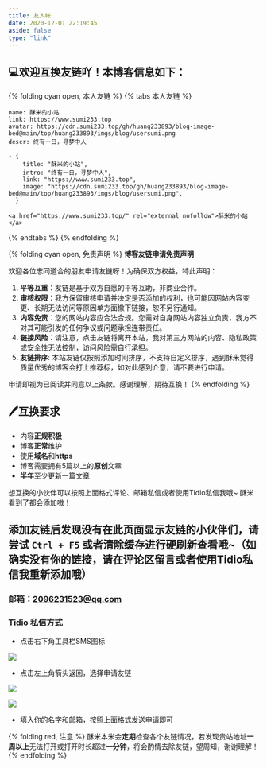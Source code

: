 ```yaml
---
title: 友人帐
date: 2020-12-01 22:19:45
aside: false
type: "link"
---
```


## 💻欢迎互换友链吖！本博客信息如下：

{% folding cyan open, 本人友链 %}
{% tabs 本人友链 %}

<!-- tab  Butterfly/Anzhiyu -->
```
name: 酥米的小站
link: https://www.sumi233.top
avatar: https://cdn.sumi233.top/gh/huang233893/blog-image-bed@main/top/huang233893/imgs/blog/usersumi.png
descr: 终有一日，寻梦中人
```
<!-- endtab -->

<!-- tab Fuild -->
```
- {
    title: "酥米的小站",
    intro: "终有一日，寻梦中人",
    link: "https://www.sumi233.top",
    image: "https://cdn.sumi233.top/gh/huang233893/blog-image-bed@main/top/huang233893/imgs/blog/usersumi.png",
  }
```
<!-- endtab -->

<!-- tab HTML -->
```
<a href="https://www.sumi233.top/" rel="external nofollow">酥米的小站</a>
```
<!-- endtab -->

{% endtabs %}
{% endfolding %}

{% folding cyan open, 免责声明 %}
**博客友链申请免责声明**

欢迎各位志同道合的朋友申请友链呀！为确保双方权益，特此声明：

1.  **平等互重**：友链是基于双方自愿的平等互助，非商业合作。
2.  **审核权限**：我方保留审核申请并决定是否添加的权利，也可能因网站内容变更、长期无法访问等原因单方面撤下链接，恕不另行通知。
3.  **内容免责**：您的网站内容应合法合规。您需对自身网站内容独立负责，我方不对其可能引发的任何争议或问题承担连带责任。
4.  **链接风险**：请注意，点击友链将离开本站，我对第三方网站的内容、隐私政策或安全性无法控制，访问风险需自行承担。
5.  **友链排序**: 本站友链仅按照添加时间排序，不支持自定义排序，遇到酥米觉得质量优秀的博客会打上推荐标，如对此感到介意，请不要进行申请。

申请即视为已阅读并同意以上条款。感谢理解，期待互换！
{% endfolding %}


## 🖊互换要求
- 内容**正规积极**
- 博客**正常**维护
- 使用**域名**和**https**
- 博客需要拥有5篇以上的**原创**文章
- **半年**至少更新一篇文章

想互换的小伙伴可以按照上面格式评论、邮箱私信或者使用Tidio私信我哦~ 酥米看到了都会添加嗷！

## 添加友链后发现没有在此页面显示友链的小伙伴们，请尝试 `Ctrl + F5` 或者**清除缓存**进行硬刷新查看哦~（如确实没有你的链接，请在评论区留言或者使用Tidio私信我重新添加哦）

### 邮箱：2096231523@qq.com
### Tidio 私信方式

- 点击右下角工具栏SMS图标

![](https://cdn.sumi233.top/gh/huang233893/blog-image-bed@main/top/huang233893/imgs/blog/sixin.png)

- 点击左上角箭头返回，选择申请友链

![](https://cdn.sumi233.top/gh/huang233893/blog-image-bed@main/top/huang233893/imgs/blog/tidio2.png)

![](https://cdn.sumi233.top/gh/huang233893/blog-image-bed@main/top/huang233893/imgs/blog/tidio3.png)
- 填入你的名字和邮箱，按照上面格式发送申请即可



{% folding red, 注意 %}
酥米本米会**定期**检查各个友链情况，若发现贵站地址**一周以上**无法打开或打开时长超过**一分钟**，将会酌情去除友链，望周知，谢谢理解！
{% endfolding %}